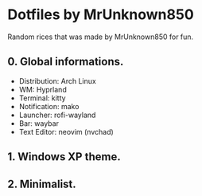 # Dotfiles by MrUnknown850
Random rices that was made by MrUnknown850 for fun.

## 0. Global informations.
- Distribution: Arch Linux
- WM: Hyprland
- Terminal: kitty
- Notification: mako
- Launcher: rofi-wayland
- Bar: waybar
- Text Editor: neovim (nvchad)

## 1. Windows XP theme.

## 2. Minimalist.

